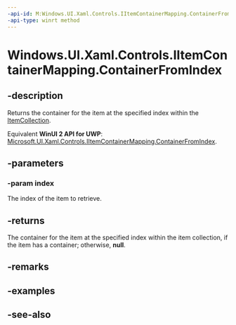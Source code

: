 ```yaml
---
-api-id: M:Windows.UI.Xaml.Controls.IItemContainerMapping.ContainerFromIndex(System.Int32)
-api-type: winrt method
---
```


<!-- Method syntax
public Windows.UI.Xaml.DependencyObject ContainerFromIndex(System.Int32 index)
-->

# Windows.UI.Xaml.Controls.IItemContainerMapping.ContainerFromIndex

## -description
Returns the container for the item at the specified index within the [ItemCollection](itemcollection.md).

Equivalent **WinUI 2 API for UWP**: [Microsoft.UI.Xaml.Controls.IItemContainerMapping.ContainerFromIndex](/windows/winui/api/microsoft.ui.xaml.controls.iitemcontainermapping.containerfromindex).

## -parameters
### -param index
The index of the item to retrieve.

## -returns
The container for the item at the specified index within the item collection, if the item has a container; otherwise, **null**.

## -remarks

## -examples

## -see-also

